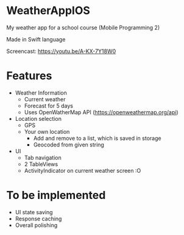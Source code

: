 # WeatherAppIOS
My weather app for a school course (Mobile Programming 2)

Made in Swift language

Screencast: https://youtu.be/A-KX-7Y18W0

# Features
- Weather Information
  - Current weather
  - Forecast for 5 days
  - Uses OpenWatherMap API (https://openweathermap.org/api)
- Location selection
  - GPS
  - Your own location
    - Add and remove to a list, which is saved in storage
    - Geocoded from given string
- UI
  - Tab navigation
  - 2 TableViews
  - ActivityIndicator on current weather screen :O
    
# To be implemented
- UI state saving
- Response caching
- Overall polishing
